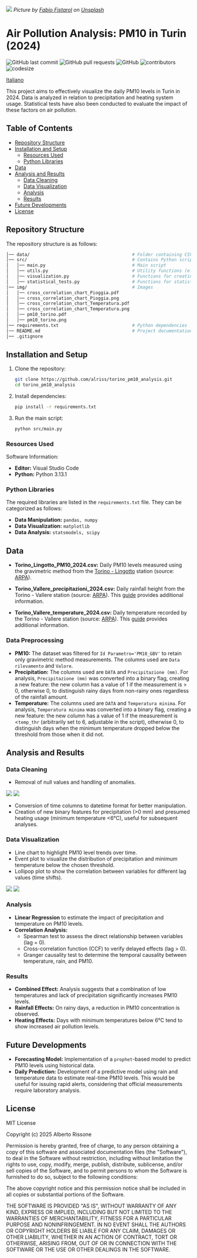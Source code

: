 ![](img/turin_skyline.jpg)
*Picture by [Fabio Fistarol](https://unsplash.com/it/@fabiofistarol?utm_content=creditCopyText&utm_medium=referral&utm_source=unsplash) on [Unsplash](https://unsplash.com/it/foto/veduta-aerea-degli-edifici-della-citta-durante-il-giorno-VjA_PSSsOHI?utm_content=creditCopyText&utm_medium=referral&utm_source=unsplash)*

# Air Pollution Analysis: PM10 in Turin (2024)
![GitHub last commit](https://img.shields.io/github/last-commit/alriss/torino_pm10_analysis)
![GitHub pull requests](https://img.shields.io/github/issues-pr/alriss/torino_pm10_analysis)
![GitHub](https://img.shields.io/github/license/alriss/torino_pm10_analysis)
![contributors](https://img.shields.io/github/contributors/alriss/torino_pm10_analysis)
![codesize](https://img.shields.io/github/languages/code-size/alriss/torino_pm10_analysis)

[Italiano](README-IT.md)

This project aims to effectively visualize the daily PM10 levels in Turin in 2024. Data is analyzed in relation to precipitation and heating system usage. Statistical tests have also been conducted to evaluate the impact of these factors on air pollution.

## Table of Contents

- [Repository Structure](#repository-structure)
- [Installation and Setup](#installation-and-setup)
   - [Resources Used](#resources-used)
   - [Python Libraries](#python-libraries)
- [Data](#data)
- [Analysis and Results](#analysis-and-results)
   - [Data Cleaning](#data-cleaning)
   - [Data Visualization](#data-visualization)
   - [Analysis](#analysis)
   - [Results](#results)
- [Future Developments](#future-developments)
- [License](#license)

## Repository Structure
The repository structure is as follows:

```bash
│── data/                                       # Folder containing CSV files
│── src/                                        # Contains Python scripts
│   │── main.py                                 # Main script
│   │── utils.py                                # Utility functions (e.g., data loading and cleaning)
│   │── visualization.py                        # Functions for creating charts
│   │── statistical_tests.py                    # Functions for statistical tests and models
│── img/                                        # Images
│   │── cross_correlation_chart_Pioggia.pdf                
│   │── cross_correlation_chart_Pioggia.png                
│   │── cross_correlation_chart_Temperatura.pdf            
│   │── cross_correlation_chart_Temperatura.png            
│   │── pm10_torino.pdf                
│   │── pm10_torino.png                
│── requirements.txt                            # Python dependencies
│── README.md                                   # Project documentation
│── .gitignore                 
```

## Installation and Setup
1. Clone the repository:
   ```bash
   git clone https://github.com/alriss/torino_pm10_analysis.git
   cd torino_pm10_analysis
   ```
2. Install dependencies:
   ```bash
   pip install -r requirements.txt
   ```
3. Run the main script:
   ```bash
   python src/main.py
   ```

### Resources Used
Software Information:
- **Editor:** Visual Studio Code
- **Python:** Python 3.13.1

### Python Libraries
The required libraries are listed in the `requirements.txt` file. They can be categorized as follows:
- **Data Manipulation:** `pandas, numpy`
- **Data Visualization:** `matplotlib`
- **Data Analysis:** `statsmodels, scipy`

## Data

- **Torino_Lingotto_PM10_2024.csv:** Daily PM10 levels measured using the gravimetric method from the [Torino - Lingotto](https://webgis.arpa.piemonte.it/secure_apps/qualita_aria/dati_anagrafici/index.php?NUMCODICE=001272-806) station (source: [ARPA](https://aria.ambiente.piemonte.it/qualita-aria/dati)).

- **Torino_Vallere_precipitazioni_2024.csv:** Daily rainfall height from the Torino - Vallere station (source: [ARPA](https://www.arpa.piemonte.it/rischi_naturali/snippets_arpa_graphs/dati_giornalieri_meteo/?statid=PIE-001272-904-2001-05-17&param=P)). This [guide](https://www.arpa.piemonte.it/rischi_naturali/document/Guida_alla_lettura_dati_meteo_-_Banca_Dati_Storica.pdf) provides additional information.

- **Torino_Vallere_temperature_2024.csv:** Daily temperature recorded by the Torino - Vallere station (source: [ARPA](https://www.arpa.piemonte.it/rischi_naturali/snippets_arpa_graphs/dati_giornalieri_meteo/?statid=PIE-001272-904-2001-05-17&param=T)). This [guide](https://www.arpa.piemonte.it/rischi_naturali/document/Guida_alla_lettura_dati_meteo_-_Banca_Dati_Storica.pdf) provides additional information.

### Data Preprocessing
- **PM10:** The dataset was filtered for `Id Parametro='PM10_GBV'` to retain only gravimetric method measurements. The columns used are `Data rilevamento` and `Valore`.
- **Precipitation:** The columns used are `DATA` and `Precipitazione (mm)`. For analysis, `Precipitazione (mm)` was converted into a binary flag, creating a new feature: the new column has a value of 1 if the measurement is > 0, otherwise 0, to distinguish rainy days from non-rainy ones regardless of the rainfall amount.
- **Temperature:** The columns used are `DATA` and `Temperatura minima`. For analysis, `Temperatura minima` was converted into a binary flag, creating a new feature: the new column has a value of 1 if the measurement is <`temp_thr` (arbitrarily set to 6, adjustable in the script), otherwise 0, to distinguish days when the minimum temperature dropped below the threshold from those when it did not.

## Analysis and Results

### Data Cleaning
- Removal of null values and handling of anomalies.

![](img/nullvalues_matrix.png) ![](img/nullvalues_bars.png)

- Conversion of time columns to datetime format for better manipulation.
- Creation of new binary features for precipitation (>0 mm) and presumed heating usage (minimum temperature <6°C), useful for subsequent analyses.

### Data Visualization
- Line chart to highlight PM10 level trends over time.
- Event plot to visualize the distribution of precipitation and minimum temperature below the chosen threshold.
- Lollipop plot to show the correlation between variables for different lag values (time shifts).

![](img/pm10_torino.png)
![](img/pm10_torino_beta.png)

### Analysis
- **Linear Regression** to estimate the impact of precipitation and temperature on PM10 levels.
- **Correlation Analysis:**
  - Spearman test to assess the direct relationship between variables (lag = 0).
  - Cross-correlation function (CCF) to verify delayed effects (lag > 0).
  - Granger causality test to determine the temporal causality between temperature, rain, and PM10.

### Results
- **Combined Effect:** Analysis suggests that a combination of low temperatures and lack of precipitation significantly increases PM10 levels.
- **Rainfall Effects:** On rainy days, a reduction in PM10 concentration is observed.
- **Heating Effects:** Days with minimum temperatures below 6°C tend to show increased air pollution levels.

## Future Developments

- **Forecasting Model:** Implementation of a `prophet`-based model to predict PM10 levels using historical data.
- **Daily Prediction:** Development of a predictive model using rain and temperature data to estimate real-time PM10 levels. This would be useful for issuing rapid alerts, considering that official measurements require laboratory analysis.

## License
MIT License

Copyright (c) 2025 Alberto Rissone

Permission is hereby granted, free of charge, to any person obtaining a copy
of this software and associated documentation files (the "Software"), to deal
in the Software without restriction, including without limitation the rights
to use, copy, modify, merge, publish, distribute, sublicense, and/or sell
copies of the Software, and to permit persons to whom the Software is
furnished to do so, subject to the following conditions:

The above copyright notice and this permission notice shall be included in all
copies or substantial portions of the Software.

THE SOFTWARE IS PROVIDED "AS IS", WITHOUT WARRANTY OF ANY KIND, EXPRESS OR
IMPLIED, INCLUDING BUT NOT LIMITED TO THE WARRANTIES OF MERCHANTABILITY,
FITNESS FOR A PARTICULAR PURPOSE AND NONINFRINGEMENT. IN NO EVENT SHALL THE
AUTHORS OR COPYRIGHT HOLDERS BE LIABLE FOR ANY CLAIM, DAMAGES OR OTHER
LIABILITY, WHETHER IN AN ACTION OF CONTRACT, TORT OR OTHERWISE, ARISING FROM,
OUT OF OR IN CONNECTION WITH THE SOFTWARE OR THE USE OR OTHER DEALINGS IN THE
SOFTWARE.